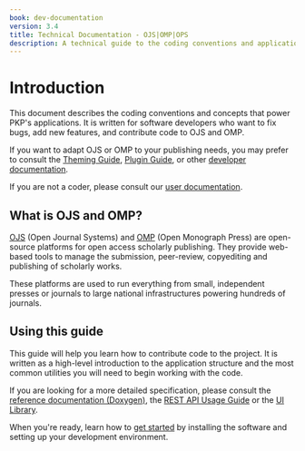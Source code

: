 ```yaml
---
book: dev-documentation
version: 3.4
title: Technical Documentation - OJS|OMP|OPS
description: A technical guide to the coding conventions and application architecture for Open Journal Systems and Open Monograph Press.
---
```


# Introduction

This document describes the coding conventions and concepts that power PKP's applications. It is written for software developers who want to fix bugs, add new features, and contribute code to OJS and OMP.

If you want to adapt OJS or OMP to your publishing needs, you may prefer to consult the [Theming Guide](/pkp-theming-guide/en), [Plugin Guide](/dev/plugin-guide/en/), or other [developer documentation](/dev).

If you are not a coder, please consult our [user documentation](/).

## What is OJS and OMP?

[OJS](https://pkp.sfu.ca/ojs/) (Open Journal Systems) and [OMP](https://pkp.sfu.ca/omp/) (Open Monograph Press) are open-source platforms for open access scholarly publishing. They provide web-based tools to manage the submission, peer-review, copyediting and publishing of scholarly works.

These platforms are used to run everything from small, independent presses or journals to large national infrastructures powering hundreds of journals.

## Using this guide

This guide will help you learn how to contribute code to the project. It is written as a high-level introduction to the application structure and the most common utilities you will need to begin working with the code.

If you are looking for a more detailed specification, please consult the [reference documentation (Doxygen)](https://pkp.sfu.ca/ojs/doxygen/master/html/index.html), the [REST API Usage Guide](/dev/api) or the [UI Library](/dev/ui-library/dev).

When you're ready, learn how to [get started](./getting-started) by installing the software and setting up your development environment.
